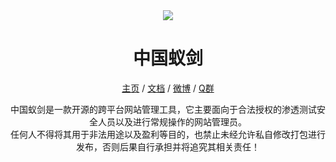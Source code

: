 <div align="center">

  <img src="https://github.com/antoor/antSword/raw/v1.3-dev/static/imgs/logo.png"/>
  <h1>中国蚁剑</h1>
  <p>
    <a href="http://uyu.us">主页</a> / 
    <a href="http://doc.uyu.us">文档</a> / 
    <a href="http://weibo.com/antoor">微博</a> / 
    <a href="http://shang.qq.com/wpa/qunwpa?idkey=51997458a52d534454fd15e901648bf1f2ed799fde954822a595d6794eadc521">Q群</a>
  </p>
  <p>中国蚁剑是一款开源的跨平台网站管理工具，它主要面向于合法授权的渗透测试安全人员以及进行常规操作的网站管理员。<br/>任何人不得将其用于非法用途以及盈利等目的，也禁止未经允许私自修改打包进行发布，否则后果自行承担并将追究其相关责任！</p>
</div>
